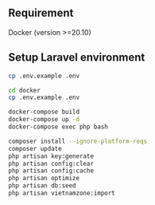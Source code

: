 ## Requirement

Docker (version >=20.10)

## Setup Laravel environment

```bash
cp .env.example .env

cd docker
cp .env.example .env

docker-compose build
docker-compose up -d
docker-compose exec php bash

composer install --ignore-platform-reqs
composer update
php artisan key:generate
php artisan config:clear
php artisan config:cache
php artisan optimize
php artisan db:seed
php artisan vietnamzone:import
```
